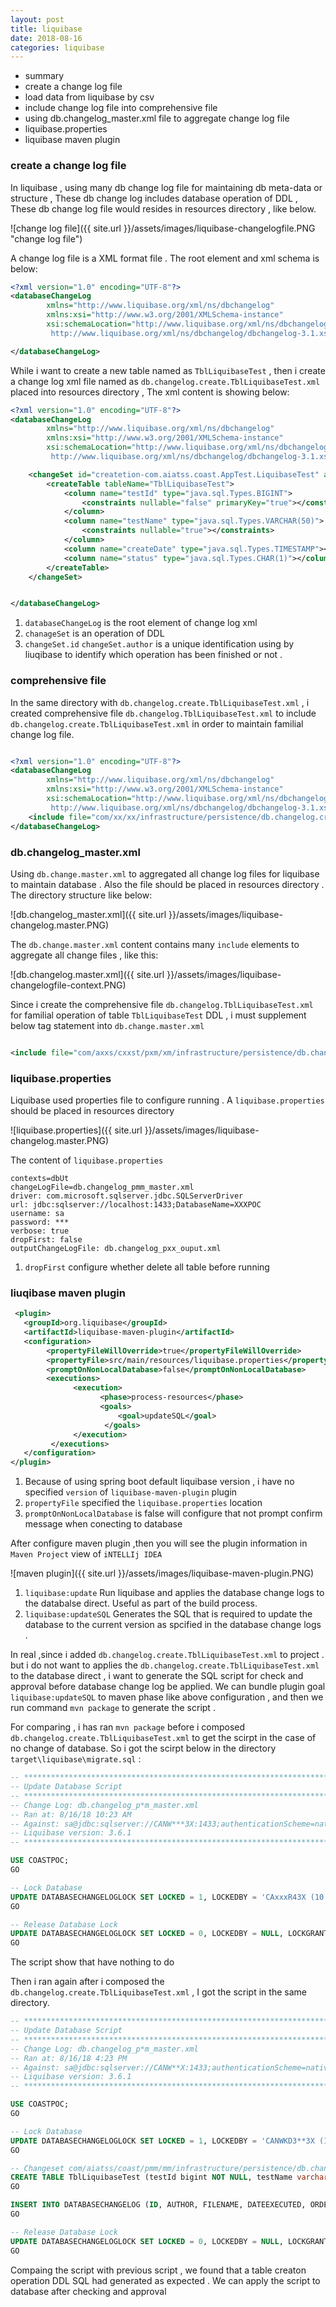 ```yaml
---
layout: post
title: liquibase
date: 2018-08-16
categories: liquibase
---
```

* summary
* create a change log file
* load data from liquibase by csv
* include change log file into comprehensive file
* using db.changelog_master.xml file to aggregate change log file
* liquibase.properties
* liquibase maven plugin


### create a change log file

In liquibase , using many db change log file for maintaining db meta-data or  structure   , These db change log includes  database operation of DDL , These db change log file would resides in resources directory , like below. 

![change log file]({{ site.url }}/assets/images/liquibase-changelogfile.PNG "change log file")

A change log file is a XML format file . The root element and xml schema is below:

```xml
<?xml version="1.0" encoding="UTF-8"?>
<databaseChangeLog
        xmlns="http://www.liquibase.org/xml/ns/dbchangelog"
        xmlns:xsi="http://www.w3.org/2001/XMLSchema-instance"
        xsi:schemaLocation="http://www.liquibase.org/xml/ns/dbchangelog
         http://www.liquibase.org/xml/ns/dbchangelog/dbchangelog-3.1.xsd">

</databaseChangeLog> 

```

While i want to create a new table named as `TblLiquibaseTest` , then i create a change log xml file named as `db.changelog.create.TblLiquibaseTest.xml` placed into resources directory , The xml content is showing below:

```xml
<?xml version="1.0" encoding="UTF-8"?>
<databaseChangeLog
        xmlns="http://www.liquibase.org/xml/ns/dbchangelog"
        xmlns:xsi="http://www.w3.org/2001/XMLSchema-instance"
        xsi:schemaLocation="http://www.liquibase.org/xml/ns/dbchangelog
         http://www.liquibase.org/xml/ns/dbchangelog/dbchangelog-3.1.xsd">

    <changeSet id="createtion-com.aiatss.coast.AppTest.LiquibaseTest" author="AndyLi">
        <createTable tableName="TblLiquibaseTest">
            <column name="testId" type="java.sql.Types.BIGINT">
                <constraints nullable="false" primaryKey="true"></constraints>
            </column>
            <column name="testName" type="java.sql.Types.VARCHAR(50)">
                <constraints nullable="true"></constraints>
            </column>
            <column name="createDate" type="java.sql.Types.TIMESTAMP"></column>
            <column name="status" type="java.sql.Types.CHAR(1)"></column>
        </createTable>
    </changeSet>


</databaseChangeLog>
```
1. `databaseChangeLog` is the root element of change log xml
2. `chanageSet` is an operation of DDL
3. `changeSet.id` `changeSet.author` is a unique identification using by liuqibase to identify which operation has been finished or not .  

### comprehensive file

In the same directory with `db.changelog.create.TblLiquibaseTest.xml` , i created comprehensive file `db.changelog.TblLiquibaseTest.xml` to include `db.changelog.create.TblLiquibaseTest.xml` in order to maintain familial change log file.

```xml

<?xml version="1.0" encoding="UTF-8"?>
<databaseChangeLog
        xmlns="http://www.liquibase.org/xml/ns/dbchangelog"
        xmlns:xsi="http://www.w3.org/2001/XMLSchema-instance"
        xsi:schemaLocation="http://www.liquibase.org/xml/ns/dbchangelog
         http://www.liquibase.org/xml/ns/dbchangelog/dbchangelog-3.1.xsd">
    <include file="com/xx/xx/infrastructure/persistence/db.changelog.create.TblLiquibaseTest.xml"/>
</databaseChangeLog>

```

### db.changelog_master.xml

Using `db.change.master.xml` to aggregated all change log files for liquibase to maintain database . Also the file should be placed in resources directory . The directory structure like below:

![db.changelog_master.xml]({{ site.url }}/assets/images/liquibase-changelog.master.PNG)

The `db.change.master.xml` content contains many `include` elements to aggregate all change files , like this:

![db.changelog.master.xml]({{ site.url }}/assets/images/liquibase-changelogfile-context.PNG)

Since i create the comprehensive file `db.changelog.TblLiquibaseTest.xml` for familial operation of table `TblLiquibaseTest` DDL , i must supplement below tag statement into `db.change.master.xml`

```xml

<include file="com/axxs/cxxst/pxm/xm/infrastructure/persistence/db.changelog.TblLiquibaseTest.xml"/>

```

### liquibase.properties

Liquibase used properties file to configure running . A `liquibase.properties`  should be placed in resources directory 

![liquibase.properties]({{ site.url }}/assets/images/liquibase-changelog.master.PNG)

 The content of `liquibase.properties`

```properties
contexts=dbUt
changeLogFile=db.changelog_pmm_master.xml
driver: com.microsoft.sqlserver.jdbc.SQLServerDriver
url: jdbc:sqlserver://localhost:1433;DatabaseName=XXXPOC
username: sa
password: ***
verbose: true
dropFirst: false
outputChangeLogFile: db.changelog_pxx_ouput.xml

```
1. `dropFirst` configure whether delete all table before running 

### liuqibase maven plugin

```xml
 <plugin>
   <groupId>org.liquibase</groupId>
   <artifactId>liquibase-maven-plugin</artifactId>
   <configuration>
        <propertyFileWillOverride>true</propertyFileWillOverride>
        <propertyFile>src/main/resources/liquibase.properties</propertyFile>
        <promptOnNonLocalDatabase>false</promptOnNonLocalDatabase>
        <executions>
              <execution>
                    <phase>process-resources</phase>
                    <goals>
                        <goal>updateSQL</goal>
                     </goals>
              </execution>
         </executions>
   </configuration>
</plugin>
```
1. Because of using spring boot default liquibase version , i have no specified `version` of `liquibase-maven-plugin` plugin
2. `propertyFile` specified the `liquibase.properties` location 
3.  `promptOnNonLocalDatabase` is false will configure that not prompt confirm message when conecting to database

After configure maven plugin ,then you will see the plugin information in `Maven Project` view of `iNTELLIj IDEA`

![maven plugin]({{ site.url }}/assets/images/liquibase-maven-plugin.PNG)

1. `liquibase:update` Run liquibase and applies the database change logs to the databalse direct. Useful as part of the build process.
2. `liquibase:updateSQL` Generates the SQL that is required to update the database to the current version as spcified in the database change logs .

In real ,since i added `db.changelog.create.TblLiquibaseTest.xml`  to project . but  i do not want to applies the `db.changelog.create.TblLiquibaseTest.xml` to the database direct , i want to generate the SQL script for check and approval before database change log be applied. We can bundle plugin goal `liquibase:updateSQL` to maven phase like above configuration  , and then we run command `mvn package`  to generate the script .

For comparing , i has ran `mvn package` before i composed `db.changelog.create.TblLiquibaseTest.xml` to get the scirpt in the case of no change of database. So i got the scirpt below in the directory `target\liquibase\migrate.sql` :

```sql
-- *********************************************************************
-- Update Database Script
-- *********************************************************************
-- Change Log: db.changelog_p*m_master.xml
-- Ran at: 8/16/18 10:23 AM
-- Against: sa@jdbc:sqlserver://CANW***3X:1433;authenticationScheme=nativeAuthentication;xopenStates=false;sendTimeAsDatetime=true;trustServerCertificate=false;sendStringParametersAsUnicode=true;selectMethod=direct;responseBuffering=adaptive;packetSize=8000;multiSubnetFailover=false;loginTimeout=15;lockTimeout=-1;lastUpdateCount=true;encrypt=false;disableStatementPooling=true;databaseName=COASTPOC;applicationName=Microsoft JDBC Driver for SQL Server;applicationIntent=readwrite;
-- Liquibase version: 3.6.1
-- *********************************************************************

USE COASTPOC;
GO

-- Lock Database
UPDATE DATABASECHANGELOGLOCK SET LOCKED = 1, LOCKEDBY = 'CAxxxR43X (10.xx.xx.100)', LOCKGRANTED = '2018-08-16T10:23:59.369' WHERE ID = 1 AND LOCKED = 0
GO

-- Release Database Lock
UPDATE DATABASECHANGELOGLOCK SET LOCKED = 0, LOCKEDBY = NULL, LOCKGRANTED = NULL WHERE ID = 1
GO


```

The script show that have nothing to do

Then i ran again after i composed the `db.changelog.create.TblLiquibaseTest.xml` , I got the script in the same directory.

```SQL
-- *********************************************************************
-- Update Database Script
-- *********************************************************************
-- Change Log: db.changelog_p*m_master.xml
-- Ran at: 8/16/18 4:23 PM
-- Against: sa@jdbc:sqlserver://CANW**X:1433;authenticationScheme=nativeAuthentication;xopenStates=false;sendTimeAsDatetime=true;trustServerCertificate=false;sendStringParametersAsUnicode=true;selectMethod=direct;responseBuffering=adaptive;packetSize=8000;multiSubnetFailover=false;loginTimeout=15;lockTimeout=-1;lastUpdateCount=true;encrypt=false;disableStatementPooling=true;databaseName=COASTPOC;applicationName=Microsoft JDBC Driver for SQL Server;applicationIntent=readwrite;
-- Liquibase version: 3.6.1
-- *********************************************************************

USE COASTPOC;
GO

-- Lock Database
UPDATE DATABASECHANGELOGLOCK SET LOCKED = 1, LOCKEDBY = 'CANWKD3**3X (10.*.*.100)', LOCKGRANTED = '2018-08-16T16:23:58.314' WHERE ID = 1 AND LOCKED = 0
GO

-- Changeset com/aiatss/coast/pmm/mm/infrastructure/persistence/db.changelog.create.TblLiquibaseTest.xml::createtion-com.aiatss.coast.AppTest.LiquibaseTest::AndyLi
CREATE TABLE TblLiquibaseTest (testId bigint NOT NULL, testName varchar(50), createDate datetime, status char(1), CONSTRAINT PK_TBLLIQUIBASETEST PRIMARY KEY (testId))
GO

INSERT INTO DATABASECHANGELOG (ID, AUTHOR, FILENAME, DATEEXECUTED, ORDEREXECUTED, MD5SUM, DESCRIPTION, COMMENTS, EXECTYPE, CONTEXTS, LABELS, LIQUIBASE, DEPLOYMENT_ID) VALUES ('createtion-com.aiatss.coast.AppTest.LiquibaseTest', 'AndyLi', 'com/aiatss/coast/pmm/mm/infrastructure/persistence/db.changelog.create.TblLiquibaseTest.xml', GETDATE(), 77, '8:166d6aa5138bc6e4f47c51458761f0ad', 'createTable tableName=TblLiquibaseTest', '', 'EXECUTED', NULL, NULL, '3.6.1', '4407838779')
GO

-- Release Database Lock
UPDATE DATABASECHANGELOGLOCK SET LOCKED = 0, LOCKEDBY = NULL, LOCKGRANTED = NULL WHERE ID = 1
GO
```

Compaing the script with previous script , we found that a table creaton operation DDL SQL had generated as expected . We can apply the script to database after checking and approval